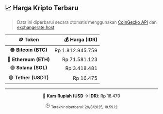 

<!-- HARGA_KRIPTO -->
## 📈 Harga Kripto Terbaru

> Data ini diperbarui secara otomatis menggunakan [CoinGecko API](https://www.coingecko.com/) dan [exchangerate.host](https://exchangerate.host/)

<div align="center">

| 🪙 Token | 💰 Harga (IDR) |
|:------:|---------------:|
| 🟠 **Bitcoin (BTC)**   | Rp 1.812.945.759 |
| 🔵 **Ethereum (ETH)**  | Rp 71.581.123 |
| 🟣 **Solana (SOL)**    | Rp 3.418.481 |
| 🟢 **Tether (USDT)**   | Rp 16.475 |

---

💱 **Kurs Rupiah (USD → IDR)**: Rp 16.470

🕒 <sub>Terakhir diperbarui: 29/8/2025, 18.59.12</sub>

</div>
<!-- /HARGA_KRIPTO -->